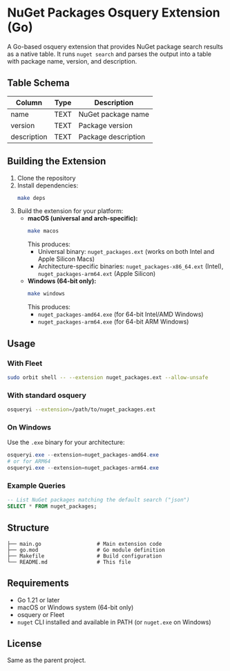 # NuGet Packages Osquery Extension (Go)

A Go-based osquery extension that provides NuGet package search results as a native table. It runs `nuget search` and parses the output into a table with package name, version, and description.

## Table Schema

| Column       | Type   | Description                        |
|--------------|--------|------------------------------------|
| name         | TEXT   | NuGet package name                 |
| version      | TEXT   | Package version                    |
| description  | TEXT   | Package description                |

## Building the Extension

1. Clone the repository
2. Install dependencies:
   ```bash
   make deps
   ```
3. Build the extension for your platform:
   - **macOS (universal and arch-specific):**
     ```bash
     make macos
     ```
     This produces:
     - Universal binary: `nuget_packages.ext` (works on both Intel and Apple Silicon Macs)
     - Architecture-specific binaries: `nuget_packages-x86_64.ext` (Intel), `nuget_packages-arm64.ext` (Apple Silicon)
   - **Windows (64-bit only):**
     ```bash
     make windows
     ```
     This produces:
     - `nuget_packages-amd64.exe` (for 64-bit Intel/AMD Windows)
     - `nuget_packages-arm64.exe` (for 64-bit ARM Windows)

## Usage

### With Fleet
```bash
sudo orbit shell -- --extension nuget_packages.ext --allow-unsafe
```

### With standard osquery
```bash
osqueryi --extension=/path/to/nuget_packages.ext
```

### On Windows
Use the `.exe` binary for your architecture:
```powershell
osqueryi.exe --extension=nuget_packages-amd64.exe
# or for ARM64
osqueryi.exe --extension=nuget_packages-arm64.exe
```

### Example Queries

```sql
-- List NuGet packages matching the default search ("json")
SELECT * FROM nuget_packages;
```

## Structure

```
├── main.go                  # Main extension code
├── go.mod                   # Go module definition
├── Makefile                 # Build configuration
└── README.md                # This file
```

## Requirements

- Go 1.21 or later
- macOS or Windows system (64-bit only)
- osquery or Fleet
- `nuget` CLI installed and available in PATH (or `nuget.exe` on Windows)

## License

Same as the parent project. 
